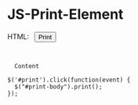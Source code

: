 # JS-Print-Element
HTML: 
<code>
<button id="print">Print</button>
<div id="print-body">
  Content
</div>
$('#print').click(function(event) {
  $("#print-body").print();
});
</code>

